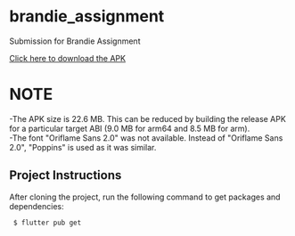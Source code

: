 # brandie_assignment

Submission for Brandie Assignment

[Click here to download the APK](./app-release.apk)

# NOTE

-The APK size is 22.6 MB. This can be reduced by building the release APK for a particular target ABI (9.0 MB for arm64 and 8.5 MB for arm).  
-The font "Oriflame Sans 2.0" was not available. Instead of "Oriflame Sans 2.0", "Poppins" is used as it was  similar.

## Project Instructions

After cloning the project, run the following command to get packages and dependencies:

``` $ flutter pub get```
